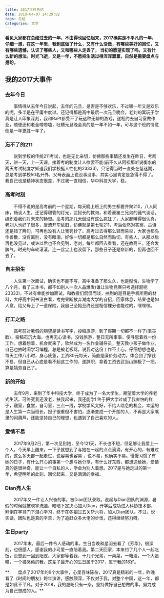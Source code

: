 ```yaml
---
title: 2017年终总结
date: 2018-04-07 14:29:02
tags: 总结
categories: 文学
---
```


  **看见大家都在总结过去的一年，不由得也回忆起来，2017确实是不平凡的一年，仔细一想，在这一年里，我到底做了什么，又有什么没做，有哪些美好的回忆，又有哪些遗憾，认识了哪些人，又和哪些人走丢了， 当初的愿望实现了吗，又有什么新的想法。时光飞逝，又是一年，不愿把生活过得浑浑噩噩，自然是需要盘点与翘盼。**
## 我的2017大事件

<!-- more -->
### 去年今日
　　事情得从去年今日说起，去年的元旦，是否是不够欢乐，不过哪一年又是欢乐的呢，多半是在平庸中度过。还记得那是高中最后一次元旦晚会，老刘的寓玩于学真是让人印象深刻，我和RaPt都受不了玩这种无聊的游戏，遂相约去自习室做作业，顺便还和老金唠唠嗑，吐槽元旦晚会真的是一年不如一年，可与这个班的情意倒是一年更胜一年了。
### 忘不了的211
　　说到学校的传统211考试，也是无比亲切，仿佛那些事情还发生在昨日，考两天，讲一天，上一天课，接着考的制度让人欲罢不能(前不久从阿松那听说衡水的两天考试制度才知道我们学校挺人性化的23333)，只记得当时一直处在低迷期，总是考到学校50名开外，父母表面上说没事没事，其实心里肯定是急得不得了。我自己也是精神状态很差，不过我一直相信，华中科技大学，稳。
### 高考时刻
　　不得不说的是高考前的一个星期，每天晚上班上的男生都要齐聚210，八人同床，畅谈人生。还记得寝管的灯光，监狱长的教诲，和着豪猪三兄弟的骚气谈话，编织着我们对未来的畅想。高考的那几天倒没有这么疯狂了，大家都睡得很认真，老刘人也好了很多，康渣开车依旧，仿佛就是第七轮211，考后依然对答案，古诗还是错了两句，可再也没有人让我罚抄了。高考过去得那么轻而易举，大家也都鸟作兽散，没有离别，没有眼泪，好像一切都是那么自然而贴切。有些人，从那以后再也没见过，或许以后也不会见到，老刘，每年都回去看看，还在教高三，还会发脾气。时光的车轮滚滚，连一丝尘土也没留下，那些日子还是崭新的，但再也回不去了。
### 自主招生
　　人生第一次面试，确实也不能不写，高中准备了那么久，也是惭愧，生物学了八个月，看了三本书，都不如别人一次人品爆发(谁让生物竞赛只考选择题呢23333)，不过有幸能参加面试，和教授们侃侃而谈，抽到的题目是手机所用的材料，大呼高中闲书没白看，考完果断放弃湖南大学的自招，回家休息，结果也是如人意，给父母上了一道保险，我自己至始至终还是相信裸分也能过的，嘿嘿嘿。
### 打工之路
　　高考前对暑假的期望是读书写字，投稿旅游，到了假期一切都不一样了(沮丧脸)，投稿石沉大海，也再无心读书，没钱旅游，整日无所事事，便寻思着找一份工作。想着想着，机会就来了，欣然成为一名作业辅导员，整天教小孩子做作业，自己也抽时间学习编程，总是被老板骂，说我对这份工作不上心，仔细想想也是，每天工作八小时，身心疲惫，工资80元每天，简直是廉价劳动力，体会到了挣钱不易，但自己从心底是看不起这工作的，遂辞职，拿着工资去武当山蹦极了一把，算是犒劳自己了。
### 新的开始
　　去年9月，来到了华中科技大学，终于成为了一名大学生，期望着大学的养老式生活。可终究我还没老，扶我起来，我还能学! 终于把大学过成了我害怕的样子，寝室，食堂，自习室，三点一线，学校学风太好，不给人喘息的机会，幸运的是人生第一次当班长，担子很重但不害怕，逐渐变成一个开朗的人，不再是大家嘴里的闷葫芦，还能坚持自己的理想，也遇到了自己喜欢的人。
### 爱情不易
　　2017年9月2日，第一次见到她，至今121天，不长也不短，但足够让我爱上一个人。今天早上醒来，一下子就想到了与她在一起的点点滴滴，有开心的，有难过的，这么多天都一起走过，说容易也容易 ，说不易，也确实不易。慢慢习惯了有她的日子，有什么开心的事第一个想与她分享，有什么好东西，都想送给她，爱情真的是很神奇，能让一个自私的人，学会为别人着想。2017是与她走过的第一年，希望明年的此刻，回忆起来，又是满满的幸福。
### Dian亮人生
　　2017年又一件让人兴奋的事，被Dian团队录取。说起与Dian团队的渊源，暑假的时候就被晓宇洗脑，暗暗下定决心加人Dian，开学后成功进入科协技术部，拜倒在宇哥门下潜心学习，终于在冬招过五关斩六将，加人Dian团队。不过，说实话，团队也是真的辛苦，为了追赶众多大佬的步伐，还得继续努力呀。
### 生日party
　　2017年末，最后一件令人感动的事。生日当晚和星羽去看了《芳华》，很深刻，也很感人。感谢我的小可爱一直陪着我。第二天回家，本来约了几个人一起吃饭，没想到一回到阳逻，大家都等着我，十几个兄弟，一桌菜，一箱酒，一个大蛋糕，一个被感动的我，这辈子最开心的生日属于2017，属于我的18岁。

 **　　盘点了2017年的9个大事件，心里百味陈杂，2017真是精彩的一年，昨晚看了《时间的朋友》跨年演讲，感触颇深，不仅对于我，对整个中国，这一年，都是如此不平凡。对于2018，我的翘盼只有一条，坚持做好自己想做的事，努力成为自己想成的人。**